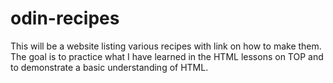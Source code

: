 # odin-recipes

This will be a website listing various recipes with link on how to make them.
The goal is to practice what I have learned in the HTML lessons on TOP and to demonstrate
a basic understanding of HTML.